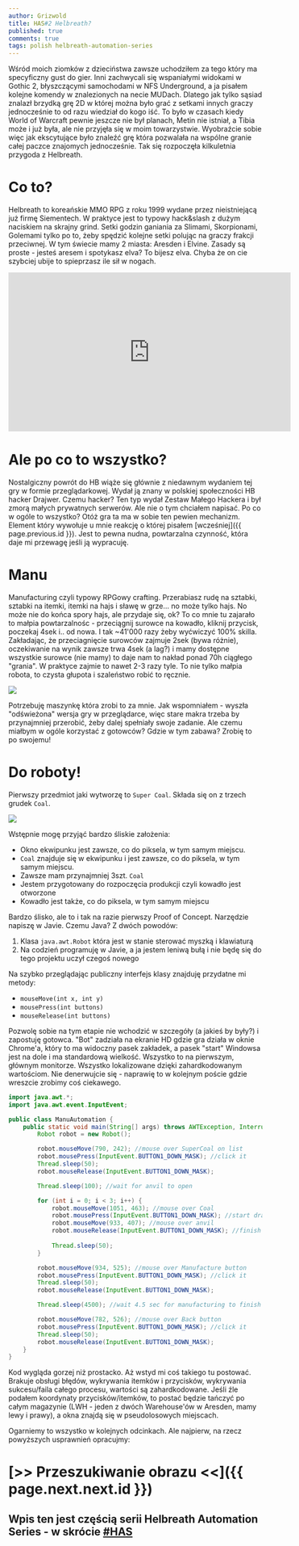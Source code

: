 ```yaml
---
author: Grizwold
title: HAS#2 Helbreath?
published: true
comments: true
tags: polish helbreath-automation-series
---
```


Wśród moich ziomków z dzieciństwa zawsze uchodziłem za tego który ma specyficzny gust do gier. Inni zachwycali się wspaniałymi
widokami w Gothic 2, błyszczącymi samochodami w NFS Underground, a ja pisałem kolejne komendy w znalezionych na necie MUDach.
Dlatego jak tylko sąsiad znalazł brzydką grę 2D w której można było grać z setkami innych graczy jednocześnie to od razu
wiedział do kogo iść. To było w czasach kiedy World of Warcraft pewnie jeszcze nie był planach, Metin nie istniał, 
a Tibia może i już była, ale nie przyjęła się w moim towarzystwie. Wyobraźcie sobie więc jak ekscytujące było znaleźć grę 
która pozwalała na wspólne granie całej paczce znajomych jednocześnie. Tak się rozpoczęła kilkuletnia przygoda z Helbreath.

# Co to?
Helbreath to koreańskie MMO RPG z roku 1999 wydane przez nieistniejącą już firmę Siementech. W praktyce jest to typowy hack&slash
z dużym naciskiem na skrajny grind. Setki godzin ganiania za Slimami, Skorpionami, Golemami tylko po to, żeby spędzić kolejne
setki polując na graczy frakcji przeciwnej. W tym świecie mamy 2 miasta: Aresden i Elvine. Zasady są proste - jesteś aresem 
i spotykasz elva? To bijesz elva. Chyba że on cie szybciej ubije to spieprzasz ile sił w nogach.

<iframe width="560" height="315" src="https://www.youtube.com/embed/W3yz9ZxbKHQ" frameborder="0" allow="accelerometer; autoplay; encrypted-media; gyroscope; picture-in-picture" allowfullscreen="1"></iframe>

# Ale po co to wszystko?
Nostalgiczny powrót do HB wiąże się głównie z niedawnym wydaniem tej gry w formie przeglądarkowej. Wydał ją znany w 
polskiej społeczności HB hacker Drajwer. Czemu hacker? Ten typ wydał Zestaw Małego Hackera i był zmorą małych prywatnych 
serwerów. Ale nie o tym chciałem napisać.
Po co w ogóle to wszystko? Otóż gra ta ma w sobie ten pewien mechanizm. Element który wywołuje u mnie reakcję o której 
pisałem [wcześniej]({{ page.previous.id }}). Jest to pewna nudna, powtarzalna czynność, która daje mi przewagę jeśli ją 
wypracuję.

# Manu
Manufacturing czyli typowy RPGowy crafting. Przerabiasz rudę na sztabki, sztabki na itemki, itemki na hajs i sławę w grze... 
no może tylko hajs. No może nie do końca spory hajs, ale przydaje się, ok? To co mnie tu zajarało to małpia powtarzalnośc - przeciągnij 
surowce na kowadło, kliknij przycisk, poczekaj 4sek i.. od nowa. I tak ~41'000 razy żeby wyćwiczyć 100% skilla. Zakładając,
że przeciagnięcie surowców zajmuje 2sek (bywa różnie), oczekiwanie na wynik zawsze trwa 4sek (a lag?) i mamy dostępne wszystkie 
surowce (nie mamy) to daje nam to nakład ponad 70h ciągłego "grania". W praktyce zajmie to nawet 2-3 razy tyle. 
To nie tylko małpia robota, to czysta głupota i szaleństwo robić to ręcznie.

![](assets/post2/1_manu_open.png)

Potrzebuję maszynkę która zrobi to za mnie. Jak wspomniałem - wyszła "odświeżona" wersja gry w przeglądarce, więc stare
makra trzeba by przynajmniej przerobić, żeby dalej spełniały swoje zadanie. Ale czemu miałbym w ogóle korzystać z gotowców?
Gdzie w tym zabawa? Zrobię to po swojemu! 

# Do roboty!
Pierwszy przedmiot jaki wytworzę to `Super Coal`. Składa się on z trzech grudek `Coal`.

![](assets/post2/2_manu_working.png)

Wstępnie mogę przyjąć bardzo śliskie założenia:
- Okno ekwipunku jest zawsze, co do piksela, w tym samym miejscu.
- `Coal` znajduje się w ekwipunku i jest zawsze, co do piksela, w tym samym miejscu.
- Zawsze mam przynajmniej 3szt. `Coal`
- Jestem przygotowany do rozpoczęcia produkcji czyli kowadło jest otworzone
- Kowadło jest także, co do piksela, w tym samym miejscu

Bardzo ślisko, ale to i tak na razie pierwszy Proof of Concept. Narzędzie napiszę w Javie. Czemu Java? Z dwóch powodów:
1) Klasa `java.awt.Robot` która jest w stanie sterować myszką i klawiaturą
2) Na codzień programuję w Javie, a ja jestem leniwą bułą i nie będę się do tego projektu uczył czegoś nowego

Na szybko przeglądając publiczny interfejs klasy znajduję przydatne mi metody:
- `mouseMove(int x, int y)`
- `mousePress(int buttons)`
- `mouseRelease(int buttons)`

Pozwolę sobie na tym etapie nie wchodzić w szczegóły (a jakieś by były?) i zapostuję gotowca. "Bot" zadziała na ekranie HD
gdzie gra działa w oknie Chrome'a, który to ma widoczny pasek zakładek, a pasek "start" Windowsa jest na dole i ma standardową
wielkość. Wszystko to na pierwszym, głównym monitorze. Wszystko lokalizowane dzięki zahardkodowanym wartościom. Nie denerwujcie się - 
naprawię to w kolejnym poście gdzie wreszcie zrobimy coś ciekawego.

```java
import java.awt.*;
import java.awt.event.InputEvent;

public class ManuAutomation {
    public static void main(String[] args) throws AWTException, InterruptedException {
        Robot robot = new Robot();

        robot.mouseMove(790, 242); //mouse over SuperCoal on list
        robot.mousePress(InputEvent.BUTTON1_DOWN_MASK); //click it
        Thread.sleep(50);
        robot.mouseRelease(InputEvent.BUTTON1_DOWN_MASK);

        Thread.sleep(100); //wait for anvil to open

        for (int i = 0; i < 3; i++) {
            robot.mouseMove(1051, 463); //mouse over Coal
            robot.mousePress(InputEvent.BUTTON1_DOWN_MASK); //start dragging coal
            robot.mouseMove(933, 407); //mouse over anvil
            robot.mouseRelease(InputEvent.BUTTON1_DOWN_MASK); //finish dragging coal
            
            Thread.sleep(50);
        }

        robot.mouseMove(934, 525); //mouse over Manufacture button
        robot.mousePress(InputEvent.BUTTON1_DOWN_MASK); //click it
        Thread.sleep(50);
        robot.mouseRelease(InputEvent.BUTTON1_DOWN_MASK);

        Thread.sleep(4500); //wait 4.5 sec for manufacturing to finish

        robot.mouseMove(782, 526); //mouse over Back button
        robot.mousePress(InputEvent.BUTTON1_DOWN_MASK); //click it
        Thread.sleep(50);
        robot.mouseRelease(InputEvent.BUTTON1_DOWN_MASK);
    }
}
```

Kod wygląda gorzej niż prostacko. Aż wstyd mi coś takiego tu postować. Brakuje obsługi błędów, wykrywania itemków i przycisków, 
wykrywania sukcesu/faila całego procesu, wartości są zahardkodowane. Jeśli źle podałem koordynaty przycisków/itemków, to postać będzie
tańczyć po całym magazynie (LWH - jeden z dwóch Warehouse'ów w Aresden, mamy lewy i prawy), a okna znajdą się w pseudolosowych miejscach.

Ogarniemy to wszystko w kolejnych odcinkach. Ale najpierw, na rzecz powyższych usprawnień opracujmy:

# [>> Przeszukiwanie obrazu <<]({{ page.next.next.id }}) 
## Wpis ten jest częścią serii Helbreath Automation Series - w skrócie <a href="/tags#helbreath-automation-series">#HAS</a>
